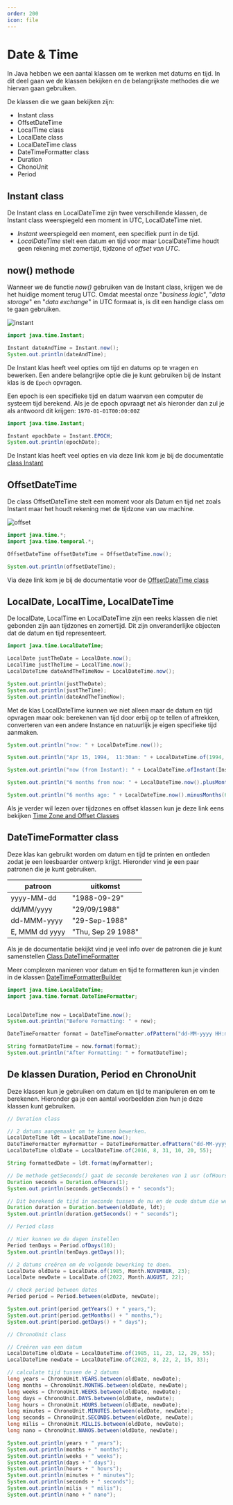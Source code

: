 ```yaml
---
order: 200
icon: file
---
```

# Date & Time

In Java hebben we een aantal klassen om te werken met datums en tijd. In dit deel gaan we de klassen bekijken en de belangrijkste methodes die we hiervan gaan gebruiken.

De klassen die we gaan bekijken zijn:

- Instant class
- OffsetDateTime
- LocalTime class
- LocalDate class
- LocalDateTime class
- DateTimeFormatter class
- Duration
- ChonoUnit
- Period

## Instant class

De Instant class en LocalDateTime zijn twee verschillende klassen, de Instant class weerspiegeld een moment in UTC, LocalDateTime niet.

- *Instant* weerspiegeld een moment, een specifiek punt in de tijd.
- *LocalDateTime* stelt een datum en tijd voor maar LocalDateTime houdt geen rekening met zomertijd, tijdzone of *offset van UTC*.

## now() methode

Wanneer we de functie *now()* gebruiken van de Instant class, krijgen we de het huidige moment terug UTC. Omdat meestal onze "*business logic*", "*data storage*" en "*data exchange*" in UTC formaat is, is dit een handige class om te gaan gebruiken.

![instant](now.png)

<div style='page-break-after: always;'></div>

```java
import java.time.Instant;

Instant dateAndTime = Instant.now();
System.out.println(dateAndTime);
```

De Instant klas heeft veel opties om tijd en datums op te vragen en bewerken. Een andere belangrijke optie die je kunt gebruiken bij de Instant klas is de `Epoch` opvragen.

Een epoch is een specifieke tijd en datum waarvan een computer de systeem tijd berekend. Als je de epoch opvraagt net als hieronder dan zul je als antwoord dit krijgen: `1970-01-01T00:00:00Z`

```java
import java.time.Instant;

Instant epochDate = Instant.EPOCH;
System.out.println(epochDate);
```

De Instant klas heeft veel opties en via deze link kom je bij de documentatie [class Instant](https://docs.oracle.com/javase/8/docs/api/java/time/Instant.html)

## OffsetDateTime

De class OffsetDateTime stelt een moment voor als Datum en tijd net zoals Instant maar het houdt rekening met de tijdzone van uw machine.

![offset](offsetDateTime.png)

```java
import java.time.*;
import java.time.temporal.*;

OffsetDateTime offsetDateTime = OffsetDateTime.now();

System.out.println(offsetDateTime);
```

Via deze link kom je bij de documentatie voor de [OffsetDateTime class](https://docs.oracle.com/javase/10/docs/api/java/time/OffsetDateTime.html)

<div style='page-break-after: always;'></div>

## LocalDate, LocalTime, LocalDateTime

De localDate, LocalTime en LocalDateTime zijn een reeks klassen die niet gebonden zijn aan tijdzones en zomertijd. Dit zijn onveranderlijke objecten dat de datum en tijd representeert.

```java
import java.time.LocalDateTime;  

LocalDate justTheDate = LocalDate.now();
LocalTime justTheTime = LocalTime.now();
LocalDateTime dateAndTheTimeNow = LocalDateTime.now();  

System.out.println(justTheDate);
System.out.println(justTheTime);
System.out.println(dateAndTheTimeNow);
```

Met de klas LocalDateTime kunnen we niet alleen maar de datum en tijd opvragen maar ook: berekenen van tijd door erbij op te tellen of aftrekken, converteren van een andere Instance en natuurlijk je eigen specifieke tijd aanmaken.

```java
System.out.println("now: " + LocalDateTime.now());

System.out.println("Apr 15, 1994,  11:30am: " + LocalDateTime.of(1994, Month.APRIL, 15, 11, 30));

System.out.println("now (from Instant): " + LocalDateTime.ofInstant(Instant.now(), ZoneId.systemDefault()));

System.out.println("6 months from now: " + LocalDateTime.now().plusMonths(6));

System.out.println("6 months ago: " + LocalDateTime.now().minusMonths(6));
```

Als je verder wil lezen over tijdzones en offset klassen kun je deze link eens bekijken [Time Zone and Offset Classes](https://docs.oracle.com/javase/tutorial/datetime/iso/timezones.html)

<div style='page-break-after: always;'></div>

## DateTimeFormatter class

Deze klas kan gebruikt worden om datum en tijd te printen en ontleden zodat je een leesbaarder ontwerp krijgt. Hieronder vind je een paar patronen die je kunt gebruiken.

| patroon | uitkomst |
|---|---|
| yyyy-MM-dd | \"1988-09-29\"  |
| dd/MM/yyyy | \"29/09/1988\" |
| dd-MMM-yyyy | \"29-Sep-1988\" |
| E, MMM dd yyyy | \"Thu, Sep 29 1988\" |

Als je de documentatie bekijkt vind je veel info over de patronen die je kunt samenstellen [Class DateTimeFormatter](https://docs.oracle.com/javase/8/docs/api/java/time/format/DateTimeFormatter.html)

Meer complexen manieren voor datum en tijd te formatteren kun je vinden in de klassen [DateTimeFormatterBuilder](https://docs.oracle.com/javase/8/docs/api/java/time/format/DateTimeFormatterBuilder.html)

```java
import java.time.LocalDateTime;  
import java.time.format.DateTimeFormatter;  


LocalDateTime now = LocalDateTime.now();  
System.out.println("Before Formatting: " + now);  

DateTimeFormatter format = DateTimeFormatter.ofPattern("dd-MM-yyyy HH:mm:ss");  

String formatDateTime = now.format(format);  
System.out.println("After Formatting: " + formatDateTime);
```

<div style='page-break-after: always;'></div>

## De klassen Duration, Period en ChronoUnit

Deze klassen kun je gebruiken om datum en tijd te manipuleren en om te berekenen. Hieronder ga je een aantal voorbeelden zien hun je deze klassen kunt gebruiken.


```java
// Duration class

// 2 datums aangemaakt om te kunnen bewerken. 
LocalDateTime ldt = LocalDateTime.now();
DateTimeFormatter myFormatter = DateTimeFormatter.ofPattern("dd-MM-yyyy HH:mm:ss");
LocalDateTime oldDate = LocalDateTime.of(2016, 8, 31, 10, 20, 55);

String formattedDate = ldt.format(myFormatter);

// De methode getSeconds() gaat de seconde berekenen van 1 uur (ofHours(1))
Duration seconds = Duration.ofHours(1);
System.out.println(seconds.getSeconds() + " seconds");

// Dit berekend de tijd in seconde tussen de nu en de oude datum die we hebben gecreëerd.
Duration duration = Duration.between(oldDate, ldt);
System.out.println(duration.getSeconds() + " seconds");
```

```java
// Period class

// Hier kunnen we de dagen instellen
Period tenDays = Period.ofDays(10);
System.out.println(tenDays.getDays()); 

// 2 datums creëren om de volgende bewerking te doen.
LocalDate oldDate = LocalDate.of(1985, Month.NOVEMBER, 23);
LocalDate newDate = LocalDate.of(2022, Month.AUGUST, 22);

// check period between dates
Period period = Period.between(oldDate, newDate);

System.out.print(period.getYears() + " years,");
System.out.print(period.getMonths() + " months,");
System.out.print(period.getDays() + " days");
```

<div style='page-break-after: always;'></div>

```java
// ChronoUnit class

// Creëren van een datum
LocalDateTime oldDate = LocalDateTime.of(1985, 11, 23, 12, 29, 55);
LocalDateTime newDate = LocalDateTime.of(2022, 8, 22, 2, 15, 33);

// calculate tijd tussen de 2 datums
long years = ChronoUnit.YEARS.between(oldDate, newDate);
long months = ChronoUnit.MONTHS.between(oldDate, newDate);
long weeks = ChronoUnit.WEEKS.between(oldDate, newDate);
long days = ChronoUnit.DAYS.between(oldDate, newDate);
long hours = ChronoUnit.HOURS.between(oldDate, newDate);
long minutes = ChronoUnit.MINUTES.between(oldDate, newDate);
long seconds = ChronoUnit.SECONDS.between(oldDate, newDate);
long milis = ChronoUnit.MILLIS.between(oldDate, newDate);
long nano = ChronoUnit.NANOS.between(oldDate, newDate);

System.out.println(years + " years");
System.out.println(months + " months");
System.out.println(weeks + " weeks");
System.out.println(days + " days");
System.out.println(hours + " hours");
System.out.println(minutes + " minutes");
System.out.println(seconds + " seconds");
System.out.println(milis + " milis");
System.out.println(nano + " nano");
```
